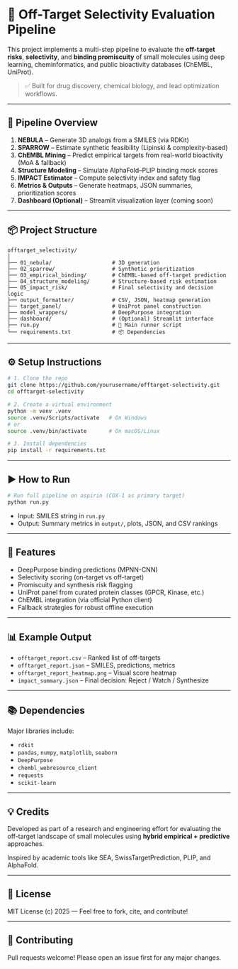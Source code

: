 # 🧪 Off-Target Selectivity Evaluation Pipeline

This project implements a multi-step pipeline to evaluate the **off-target risks**, **selectivity**, and **binding promiscuity** of small molecules using deep learning, cheminformatics, and public bioactivity databases (ChEMBL, UniProt).

> ✅ Built for drug discovery, chemical biology, and lead optimization workflows.

---

## 🚀 Pipeline Overview

1. **NEBULA** – Generate 3D analogs from a SMILES (via RDKit)
2. **SPARROW** – Estimate synthetic feasibility (Lipinski & complexity-based)
3. **ChEMBL Mining** – Predict empirical targets from real-world bioactivity (MoA & fallback)
4. **Structure Modeling** – Simulate AlphaFold–PLIP binding mock scores
5. **IMPACT Estimator** – Compute selectivity index and safety flag
6. **Metrics & Outputs** – Generate heatmaps, JSON summaries, prioritization scores
7. **Dashboard (Optional)** – Streamlit visualization layer (coming soon)

---

## 📦 Project Structure

```
offtarget_selectivity/
│
├── 01_nebula/                   # 3D generation
├── 02_sparrow/                  # Synthetic prioritization
├── 03_empirical_binding/        # ChEMBL-based off-target prediction
├── 04_structure_modeling/       # Structure-based risk estimation
├── 05_impact_risk/              # Final selectivity and decision logic
├── output_formatter/            # CSV, JSON, heatmap generation
├── target_panel/                # UniProt panel construction
├── model_wrappers/              # DeepPurpose integration
├── dashboard/                   # (Optional) Streamlit interface
├── run.py                       # 🔁 Main runner script
└── requirements.txt             # 📦 Dependencies
```

---

## ⚙️ Setup Instructions

```bash
# 1. Clone the repo
git clone https://github.com/yourusername/offtarget-selectivity.git
cd offtarget-selectivity

# 2. Create a virtual environment
python -m venv .venv
source .venv/Scripts/activate   # On Windows
# or
source .venv/bin/activate       # On macOS/Linux

# 3. Install dependencies
pip install -r requirements.txt
```

---

## ▶️ How to Run

```bash
# Run full pipeline on aspirin (COX-1 as primary target)
python run.py
```

- Input: SMILES string in `run.py`
- Output: Summary metrics in `output/`, plots, JSON, and CSV rankings

---

## 🧠 Features

- DeepPurpose binding predictions (MPNN-CNN)
- Selectivity scoring (on-target vs off-target)
- Promiscuity and synthesis risk flagging
- UniProt panel from curated protein classes (GPCR, Kinase, etc.)
- ChEMBL integration (via official Python client)
- Fallback strategies for robust offline execution

---

## 📊 Example Output

- `offtarget_report.csv` – Ranked list of off-targets
- `offtarget_report.json` – SMILES, predictions, metrics
- `offtarget_report_heatmap.png` – Visual score heatmap
- `impact_summary.json` – Final decision: Reject / Watch / Synthesize

---

## 📚 Dependencies

Major libraries include:

- `rdkit`
- `pandas`, `numpy`, `matplotlib`, `seaborn`
- `DeepPurpose`
- `chembl_webresource_client`
- `requests`
- `scikit-learn`

---

## 💡 Credits

Developed as part of a research and engineering effort for evaluating the off-target landscape of small molecules using **hybrid empirical + predictive** approaches.

Inspired by academic tools like SEA, SwissTargetPrediction, PLIP, and AlphaFold.

---

## 📄 License

MIT License (c) 2025 — Feel free to fork, cite, and contribute!

---

## 🤝 Contributing

Pull requests welcome! Please open an issue first for any major changes.
